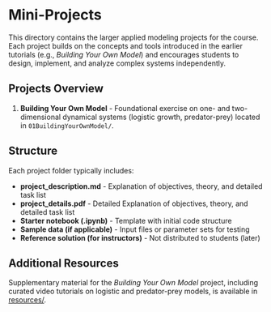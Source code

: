 # Mini-Projects

This directory contains the larger applied modeling projects for the course.  
Each project builds on the concepts and tools introduced in the earlier tutorials (e.g., *Building Your Own Model*) and encourages students to design, implement, and analyze complex systems independently.

## Projects Overview
1. **Building Your Own Model** - Foundational exercise on one- and two-dimensional dynamical systems (logistic growth, predator-prey) located in `01BuildingYourOwnModel/`.

## Structure
Each project folder typically includes:
- **project_description.md** - Explanation of objectives, theory, and detailed task list  
- **project_details.pdf** - Detailed Explanation of objectives, theory, and detailed task list  
- **Starter notebook (.ipynb)** - Template with initial code structure  
- **Sample data (if applicable)** - Input files or parameter sets for testing  
- **Reference solution (for instructors)** - Not distributed to students  (later)

## Additional Resources
Supplementary material for the *Building Your Own Model* project, including curated video tutorials on logistic and predator-prey models, is available in  
[resources/](https://github.com/batmanvane/complex-systems-modeling/tree/main/resources).

